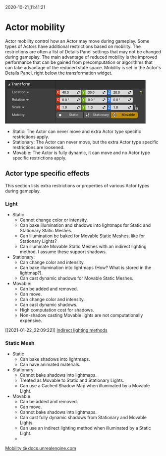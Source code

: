 2020-10-21_11:41:21

# Actor mobility

Actor mobility control how an Actor may move during gameplay.
Some types of Actors have additional restrictions based on mobility.
The restrictions are often a list of Details Panel settings that may not be changed during gameplay.
The main advantage of reduced mobility is the improved performance that can be gained from precomputation or algorithms that can take advantage of the reduced state space.
Mobility is set in the Actor's Details Panel, right below the transformation widget.

![DetailsPanel-Transform](./Images/DetailsPanel-Transform.jpg)

- Static: The Actor can never move and extra Actor type specific restrictions apply.
- Stationary: The Actor can never move, but the extra Actor type specific restrictions are loosened.
- Movable: The Actor is fully dynamic, it can move and no Actor type specific restrictions apply.

## Actor type specific effects

This section lists extra restrictions or properties of various Actor types during gameplay.

### Light
- Static
    - Cannot change color or intensity.
    - Can bake illumination and shadows into lightmaps for Static and Stationary Static Meshes.
    - Can illumination be baked for Movable Static Meshes, like for Stationary Lights?
    - Can illuminate Movable Static Meshes with an indirect lighting method. I assume these support shadows.
- Stationary:
    - Can change color and intensity.
    - Can bake illumination into lightmaps (How? What is stored in the lightmap?).
    - Can cast dynamic shadows for Movable Static Meshes.
- Movable:
    - Can be added and removed.
    - Can move.
    - Can change color and intensity.
    - Can cast dynamic shadows.
    - High computation cost for shadows.
    - Non-shadow casting Movable lights are not computationally expensive.

[[2021-01-22_22:09:22]] [Indirect lighting methods](./Indirect%20lighting%20methods.md)  

### Static Mesh

- Static
    - Can bake shadows into lightmaps.
    - Can have animated materials.
- Stationary
    - Cannot bake shadows into lightmaps.
    - Treated as Movable to Static and Stationary Lights.
    - Can use a Cached Shadow Map when illuminated by a Movable Light.
- Movable
    - Can be added and removed.
    - Can move.
    - Cannot bake shadows into lightmaps.
    - Can cast fully dynamic shadows from Stationary and Movable Lights.
    - Can use an indirect lighting method when illuminated by a Static Light.
    - 


[Mobility @ docs.unrealengine.com](https://docs.unrealengine.com/en-US/Engine/Actors/Mobility/index.html)
